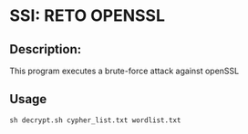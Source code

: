 # SSI: RETO OPENSSL


## Description:
This program executes a brute-force attack against openSSL


## Usage
```
sh decrypt.sh cypher_list.txt wordlist.txt
```
